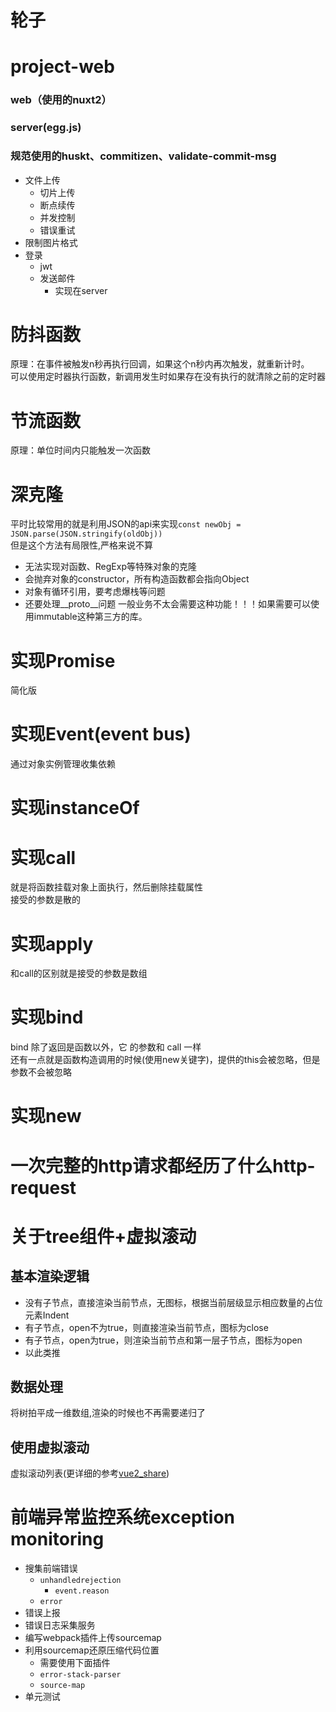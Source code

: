 # 轮子

# project-web
### web（使用的nuxt2）
### server(egg.js)
### 规范使用的huskt、commitizen、validate-commit-msg
- 文件上传
  - 切片上传
  - 断点续传
  - 并发控制
  - 错误重试
- 限制图片格式
- 登录
  - jwt
  - 发送邮件
    - 实现在server

# 防抖函数
原理：在事件被触发n秒再执行回调，如果这个n秒内再次触发，就重新计时。  
可以使用定时器执行函数，新调用发生时如果存在没有执行的就清除之前的定时器

# 节流函数
原理：单位时间内只能触发一次函数  

# 深克隆
平时比较常用的就是利用JSON的api来实现``const newObj = JSON.parse(JSON.stringify(oldObj))``  
但是这个方法有局限性,严格来说不算
- 无法实现对函数、RegExp等特殊对象的克隆
- 会抛弃对象的constructor，所有构造函数都会指向Object
- 对象有循环引用，要考虑爆栈等问题
- 还要处理__proto__问题
一般业务不太会需要这种功能！！！如果需要可以使用immutable这种第三方的库。

# 实现Promise
简化版

# 实现Event(event bus)
通过对象实例管理收集依赖

# 实现instanceOf


# 实现call
就是将函数挂载对象上面执行，然后删除挂载属性  
接受的参数是散的

# 实现apply
和call的区别就是接受的参数是数组

# 实现bind
bind 除了返回是函数以外，它 的参数和 call 一样  
还有一点就是函数构造调用的时候(使用new关键字)，提供的this会被忽略，但是参数不会被忽略

# 实现new

# 一次完整的http请求都经历了什么http-request

# 关于tree组件+虚拟滚动
## 基本渲染逻辑  
- 没有子节点，直接渲染当前节点，无图标，根据当前层级显示相应数量的占位元素Indent
- 有子节点，open不为true，则直接渲染当前节点，图标为close
- 有子节点，open为true，则渲染当前节点和第一层子节点，图标为open
- 以此类推
## 数据处理
将树拍平成一维数组,渲染的时候也不再需要递归了  
## 使用虚拟滚动
虚拟滚动列表(更详细的参考[vue2_share](https://github.com/zxlfly/vue2_share))

# 前端异常监控系统exception monitoring
- 搜集前端错误
  - ``unhandledrejection``
    - ``event.reason``
  - ``error``
- 错误上报
- 错误日志采集服务
- 编写webpack插件上传sourcemap
- 利用sourcemap还原压缩代码位置
  - 需要使用下面插件
  - ``error-stack-parser``
  - ``source-map``
- 单元测试